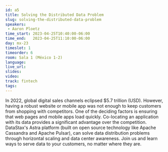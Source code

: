 ```yaml
---
id: a5
title: Solving the Distributed Data Problem
slug: solving-the-distributed-data-problem
speakers:
 - Aaron Ploetz
time_start: 2023-04-25T10:40:00-06:00
time_end:   2023-04-25T11:10:00-06:00
day: mx-23
timeslot: 1
timeorder: 6
room: Sala 1 (México 1-2)
language: 
live_url: 
slides: 
video: 
track: fintech
tags:
---
```


In 2022, global digital sales channels eclipsed $5.7 trillion (USD). However, having a robust website or mobile app was not enough to keep customers from shopping with competitors. One of the deciding factors is ensuring that web pages and mobile apps load quickly. Co-locating an application with its data provides a significant advantage over the competition. DataStax's Astra platform (built on open source technology like Apache Cassandra and Apache Pulsar), can solve data distribution problems through horizontal scaling and data center awareness. Join us and learn ways to serve data to your customers, no matter where they are.

